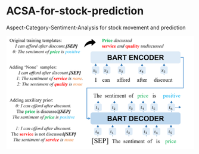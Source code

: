 # ACSA-for-stock-prediction
Aspect-Category-Sentiment-Analysis for stock movement and prediction

![image](https://github.com/ZO1DB3RG/ACSA-for-stock-prediction/blob/main/plot/section4.png)
